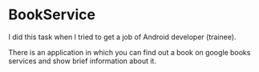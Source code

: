 # BookService
I did this task when I tried to get a job of Android developer (trainee).

There is an application in which you can find out a book on google books services and show brief information about it.

